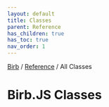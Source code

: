```yaml
---
layout: default
title: Classes
parent: Reference
has_children: true
has_toc: true
nav_order: 1
---
```


[Birb](/) / [Reference](/reference) / All Classes

# Birb.JS Classes
